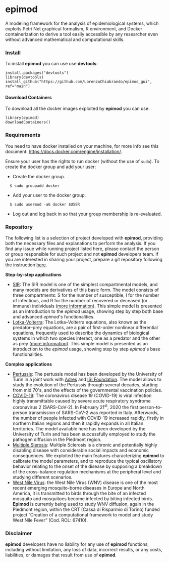 # epimod
A modeling framework for the analysis of epidemiological systems, which exploits Petri Net graphical formalism, R environment, and Docker containerization to derive a tool easily accessible by any researcher even without advanced mathematical and computational skills.


### Install
To install **epimod** you can use use **devtools**:

```
install.packages("devtools")
library(devtools)
install_github("https://github.com/LorenzoChiabrando/epimod_gui", ref="main")
```

#### Download Containers
To download all the docker images exploited by **epimod** you can use:

```
library(epimod)
downloadContainers()
```


### Requirements
You need to have docker installed on your machine, for more info see this document:
https://docs.docker.com/engine/installation/.

Ensure your user has the rights to run docker (without the use of ```sudo```). To create the docker group and add your user:

* Create the docker group.

```
  $ sudo groupadd docker
```
* Add your user to the docker group.

```
  $ sudo usermod -aG docker $USER
```
* Log out and log back in so that your group membership is re-evaluated.


### Repository
The following list is a selection of project developed with **epimod**, providing both the necessary files and explanations to perform the analysis. If you find any issue while running project listed here, please contact the person or group responsible for such project and not **epimod** developers team. If you are interested in sharing your project, prepare a git repository following the instruction [here](missing.page).

**Step-by-step applications**
* [SIR](https://github.com/qBioTurin/SIR): The SIR model is one of the simplest compartmental models, and many models are derivatives of this basic form. The model consists of three compartments: S for the number of susceptible, I for the number of infectious, and R for the number of recovered or deceased (or immune) individuals ([more information](https://en.wikipedia.org/wiki/Compartmental_models_in_epidemiology)). This simple model is presented as an introduction to the *epimod* usage, showing step by step both base and advanced *epimod*'s functionalities.
* [Lotka-Volterra](https://github.com/qBioTurin/Lotka-Volterra): The Lotka–Volterra equations, also known as the predator–prey equations, are a pair of first-order nonlinear differential equations, frequently used to describe the dynamics of biological systems in which two species interact, one as a predator and the other as prey ([more information](https://en.wikipedia.org/wiki/Lotka%E2%80%93Volterra_equations)). This simple model is presented as an introduction to the *epimod* usage, showing step by step *epimod*'s base functionalities. 

**Complex applications**
* [Pertussis](https://github.com/qBioTurin/Pertussis): The pertussis model has been developed by the University of Turin in a joint work with [Adres](http://www.adreshe.com/) and [ISI Foundation](https://www.isi.it/en/home). The model allows to study the evolution of the Pertussis through several decades, starting from mid 70's, and the effects of the governmental vaccination policies. 
* [COVID-19](https://github.com/qBioTurin/COVID-19): The coronavirus disease 19 (COVID-19) is viral infection highly transmittable caused by severe acute respiratory syndrome coronavirus 2 (SARS-CoV-2). In February 21<sup>st</sup>, 2020 the first person-to-person transmission of SARS-CoV-2 was reported in Italy. Afterwards, the number of people infected with COVID-19 increased rapidly, firstly in northern Italian regions and then it rapidly expands in all Italian territories. The model available here has been developed by the University of Turin and has been successfully employed to study the pathogen diffusion in the Piedmont region.  
* [Multiple Slerosis](https://github.com/qBioTurin/Multiple-Sclerosis): Multiple Sclerosis is a chronic and potentially highly disabling disease with considerable social impacts and economic consequences. We exploited the main features characterizing **epimod** to calibrate the  model parameters, and to reproduce the typical oscillatory behavior relating to the onset of the disease by supposing a breakdown of the cross-balance regulation mechanisms at the peripheral level and studying different scenarios.
* [West Nile Virus](https://github.com/qBioTurin/WestNileVirus): the West Nile Virus (WNV) disease is one of the most recent emerging mosquito-borne diseases in Europe and North America, it is transmitted to birds through the bite of an infected mosquito and mosquitoes become infected by biting infected birds. **Epimod** is currently being used to study WNV diffusion, again in the Piedmont region, within the CRT (Cassa di Risparmio di Torino) funded project ”Creation of a computational framework to model and study West Nile Fever” (Cod. ROL: 67410).


### Disclaimer
**epimod**  developers have no liability for any use of **epimod**  functions, including without limitation, any loss of data, incorrect results, or any costs, liabilities, or damages that result from use of **epimod**.
